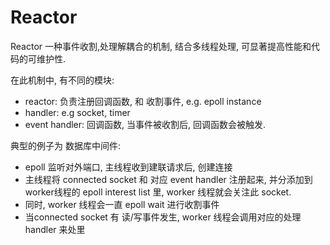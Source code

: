 # Reactor

Reactor 一种事件收割,处理解耦合的机制, 结合多线程处理, 可显著提高性能和代码的可维护性.

在此机制中, 有不同的模块:
* reactor: 负责注册回调函数, 和 收割事件, e.g. epoll instance
* handler: e.g socket, timer
* event handler: 回调函数, 当事件被收割后, 回调函数会被触发. 

典型的例子为 数据库中间件: 

* epoll 监听对外端口, 主线程收到建联请求后, 创建连接
* 主线程将 connected socket 和 对应 event handler 注册起来, 并分添加到 worker线程的 epoll interest list 里, worker 线程就会关注此 socket. 
* 同时, worker 线程会一直 epoll wait 进行收割事件
* 当connected socket 有 读/写事件发生, worker 线程会调用对应的处理 handler 来处里
